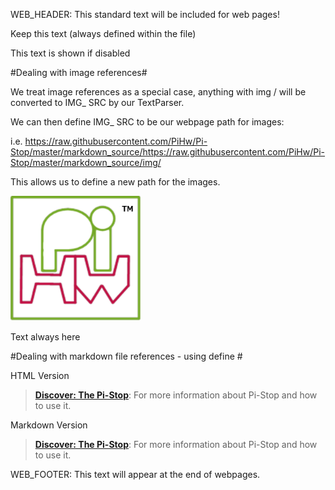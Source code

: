 WEB_HEADER: This standard text will be included for web pages!





<!--This is a standard comment-->







Keep this text (always defined within the file)





This text is shown if disabled



#Dealing with image references#

We treat image references as a special case, anything with img / will be converted to IMG_ SRC by our TextParser.

We can then define IMG_ SRC to be our webpage path for images:

i.e. https://raw.githubusercontent.com/PiHw/Pi-Stop/master/markdown_source/https://raw.githubusercontent.com/PiHw/Pi-Stop/master/markdown_source/img/

This allows us to define a new path for the images.

<img src="https://raw.githubusercontent.com/PiHw/Pi-Stop/master/markdown_source/img/pihwlogotm.png" height=200 /> 



Text always here





#Dealing with markdown file references - using define #

HTML Version

> <a href="https://github.com/PiHw/Pi-Stop/blob/master/markdown_source/Discover-PiStop.md">**Discover: The Pi-Stop**</a>: For more information about Pi-Stop and how to use it.

 

Markdown Version



> [**Discover: The Pi-Stop**](https://github.com/PiHw/Pi-Stop/blob/master/markdown_source/Discover-PiStop.md): For more information about Pi-Stop and how to use it.



WEB_FOOTER: This text will appear at the end of webpages.





